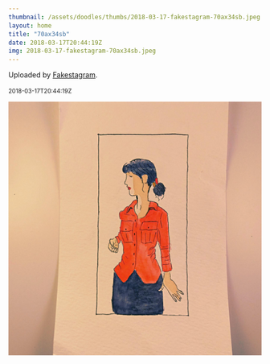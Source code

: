 ```yaml
---
thumbnail: /assets/doodles/thumbs/2018-03-17-fakestagram-70ax34sb.jpeg
layout: home
title: "70ax34sb"
date: 2018-03-17T20:44:19Z
img: 2018-03-17-fakestagram-70ax34sb.jpeg
---
```


Uploaded by [Fakestagram](https://github.com/opyate/fakestagram).

<small>2018-03-17T20:44:19Z</small>

![Uploaded by Fakestagram](2018-03-17-fakestagram-70ax34sb.jpeg)
